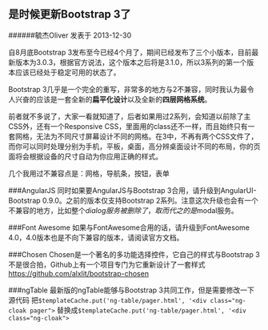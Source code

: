 ## 是时候更新Bootstrap 3了
######毓杰Oliver 发表于 2013-12-30

自8月底Bootstrap 3发布至今已经4个月了，期间已经发布了三个小版本，目前最新版本为3.0.3，根据官方说法，这个版本之后将是3.1.0，所以3系列的第一个版本应该已经处于稳定可用的状态了。

Bootstrap 3几乎是一个完全的重写，非常多的地方与2不兼容，同时我认为最令人兴奋的应该是一套全新的**扁平化设计**以及全新的**四层网格系统**。

前者就不多说了，大家一看就知道了，后者如果用过2系列，会知道以前除了主CSS外，还有一个Responsive CSS，里面用的class还不一样，而且始终只有一套网格，无法为不同尺寸屏幕设计不同的网格。在3中，不再有两个CSS文件了，而你可以同时处理分别为手机，平板，桌面，高分辨桌面设计不同的布局，你的页面将会根据设备的尺寸自动为你应用正确的样式。

几个我用过不兼容点是：网格，导航条，按钮，表单

###AngularJS
同时如果要AngularJS与Bootstrap 3合用，请升级到AngularUI-Bootstrap 0.9.0。之前的版本仅支持Bootstrap 2系列。注意这次升级也会有一个不兼容的地方，比如整个$dialog服务被删除了，取而代之的是$modal服务。


###Font Awesome
如果与FontAwesome合用的话，请升级到FontAwesome 4.0，4.0版本也是不向下兼容的版本，请阅读官方文档。

###Chosen
Chosen是一个著名的多功能选择控件，它自己的样式与Bootstrap 3不是很合拍，Github上有一个项目专门为它重新设计了一套样式 <https://github.com/alxlit/bootstrap-chosen>

###ngTable
最新版的ngTable能够与Bootstrap 3共同工作，但是需要修改一下源代码
把`$templateCache.put('ng-table/pager.html', '<div class="ng-cloak pager">`
替换成`$templateCache.put('ng-table/pager.html', '<div class="ng-cloak">`

